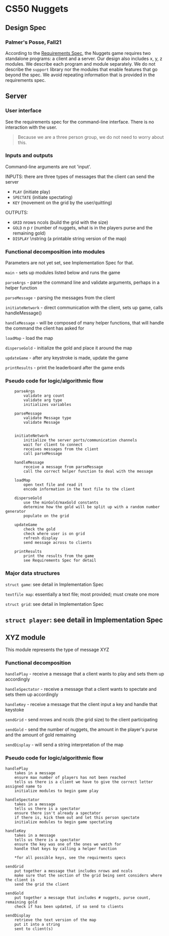 # CS50 Nuggets
## Design Spec
### Palmer's Posse, Fall21

According to the [Requirements Spec](REQUIREMENTS.md), the Nuggets game requires two standalone programs: a client and a server.
Our design also includes x, y, z modules.
We describe each program and module separately.
We do not describe the `support` library nor the modules that enable features that go beyond the spec.
We avoid repeating information that is provided in the requirements spec.
## Server
### User interface

See the requirements spec for the command-line interface. There is no interaction with the user.
> Because we are a three person group, we do not need to worry about this.

### Inputs and outputs
Command-line arguments are not 'input'.

INPUTS: there are three types of messages that the client can send the server
 - `PLAY` (initiate play)
 - `SPECTATE` (initiate spectating)
 - `KEY` (movement on the grid by the user/quitting)

OUTPUTS:
 - `GRID` nrows ncols (build the grid with the size)
 - `GOLD` n p r (number of nuggets, what is in the players purse and the remaining gold)
 - `DISPLAY` \nstring (a printable string version of the map)

### Functional decomposition into modules
Parameters are not yet set, see Implementation Spec for that.

`main` - sets up modules listed below and runs the game

`parseArgs` - parse the command line and validate arguments, perhaps in a helper function

`parseMessage` - parsing the messages from the client

`initiateNetwork` - direct communication with the client, sets up game, calls handleMessage()

`handleMessage` - will be composed of many helper functions, that will handle the command the client has asked for

`loadMap` - load the map

`disperseGold` - initialize the gold and place it around the map

`updateGame` - after any keystroke is made, update the game

`printResults` - print the leaderboard after the game ends

 
### Pseudo code for logic/algorithmic flow

        parseArgs
            validate arg count
	        validate arg type
        	initializes variables
	
        parseMessage 
	        validate Message type 
            validate Message
	

        initiateNetwork
			initialize the server ports/communication channels
	        wait for client to connect
			receives messages from the client
			call parseMessage

        handleMessage
			receive a message from parseMessage
	        call the correct helper function to deal with the message

        loadMap
        	open text file and read it
        	encode information in the text file to the client

        disperseGold
			use the minGold/maxGold constants
	        determine how the gold will be split up with a random number generator 
	        populate on the grid

        updateGame
			check the gold
			check where user is on grid
			refresh display
			send message across to clients

        printResults
			print the results from the game
	        see Requirements Spec for detail

### Major data structures
 `struct game`: see detail in Implementation Spec

 `textfile map`: essentially a text file; most provided; must create one more

 `struct grid`: see detail in Implementation Spec

 `struct player`: see detail in Implementation Spec
---

## XYZ module

This module represents the type of message XYZ

### Functional decomposition

`handlePlay` - receive a message that a client wants to play and sets them up accordingly

`handleSpectator` - receive a message that a client wants to spectate and sets them up accordingly

`handleKey` - receive a message that the client input a key and handle that keystoke

`sendGrid` - send nrows and ncols (the grid size) to the client participating

`sendGold` - send the number of nuggets, the amount in the player's purse and the amount of gold remaining

`sendDisplay` - will send a string interpretation of the map

### Pseudo code for logic/algorithmic flow

    handlePlay
    	takes in a message
		ensure max number of players has not been reached
		tells us there is a client we have to give the correct letter assigned name to
		initialize modules to begin game play

    handleSpectator 
		takes in a message
		tells us there is a spectator
		ensure there isn't already a spectator
		if there is, kick them out and let this person spectate
		initialize modules to begin game spectating

    handleKey
		takes in a message
		tells us there is a spectator
		ensure the key was one of the ones we watch for
		handle that keys by calling a helper function

		*for all possible keys, see the requirments specs	

    sendGrid 
	 	put together a message that includes nrows and ncols
		make sure that the section of the grid being sent considers where the client is
		send the grid the client

    sendGold
		put together a message that includes # nuggets, purse count, remaining gold
		check if has been updated, if so send to clients

    sendDisplay
		retrieve the text version of the map
		put it into a string
		sent to client(s)
